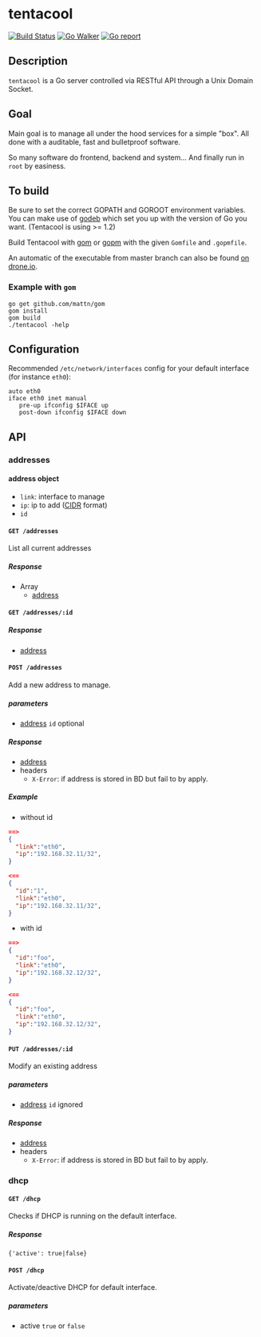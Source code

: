 # tentacool
[![Build Status](https://drone.io/github.com/optiflows/tentacool/status.png)](https://drone.io/github.com/optiflows/tentacool/latest)
[![Go Walker](https://img.shields.io/badge/GoWalker-Doc-blue.svg?style=flat)](https://gowalker.org/github.com/optiflows/tentacool)
[![Go report](http://goreportcard.com/badge/optiflows/tentacool)](http://goreportcard.com/report/optiflows/tentacool)


## Description

`tentacool` is a Go server controlled via RESTful API through a Unix Domain Socket.

## Goal

Main goal is to manage all under the hood services for a simple "box".
All done with a auditable, fast and bulletproof software.

So many software do frontend, backend and system... And finally run in `root` by easiness.

## To build

Be sure to set the correct GOPATH and GOROOT environment variables.
You can make use of [godeb](https://github.com/niemeyer/godeb) which set you up with the version of Go you want. (Tentacool is using >= 1.2)

Build Tentacool with [gom](https://github.com/mattn/gom) or [gopm](https://github.com/gpmgo/gopm) with the given `Gomfile` and `.gopmfile`.

An automatic of the executable from master branch can also be found [on drone.io](https://drone.io/github.com/optiflows/tentacool/files).

### Example with `gom`

```
go get github.com/mattn/gom
gom install
gom build
./tentacool -help
```

## Configuration

Recommended `/etc/network/interfaces` config for your default interface (for instance `eth0`):
```
auto eth0
iface eth0 inet manual
   pre-up ifconfig $IFACE up
   post-down ifconfig $IFACE down
```

## API

### addresses

#### <a name="address"></a>address object

* `link`: interface to manage
* `ip`: ip to add ([CIDR](http://en.wikipedia.org/wiki/Classless_Inter-Domain_Routing) format)
* `id`

#### `GET /addresses`

List all current addresses

##### Response

* Array
  * [address](#address)


#### `GET /addresses/:id`

##### Response

* [address](#address)

#### `POST /addresses`

Add a new address to manage.

##### parameters

* [address](#address)
`id` optional

##### Response

* [address](#address)
* headers
  * `X-Error`: if address is stored in BD but fail to by apply.

##### Example

* without id
```json
==>
{
  "link":"eth0",
  "ip":"192.168.32.11/32",
}
```
```json
<==
{
  "id":"1",
  "link":"eth0",
  "ip":"192.168.32.11/32",
}
```
* with id
```json
==>
{
  "id":"foo",
  "link":"eth0",
  "ip":"192.168.32.12/32",
}
```
```json
<==
{
  "id":"foo",
  "link":"eth0",
  "ip":"192.168.32.12/32",
}
```

#### `PUT /addresses/:id`

Modify an existing address

##### parameters

* [address](#address)
`id` ignored

##### Response

* [address](#address)
* headers
  * `X-Error`: if address is stored in BD but fail to by apply.


### dhcp

#### `GET /dhcp`

Checks if DHCP is running on the default interface.

##### Response

`{'active': true|false}`

#### `POST /dhcp`

Activate/deactive DHCP for default interface.

##### parameters

* active `true` or `false`
